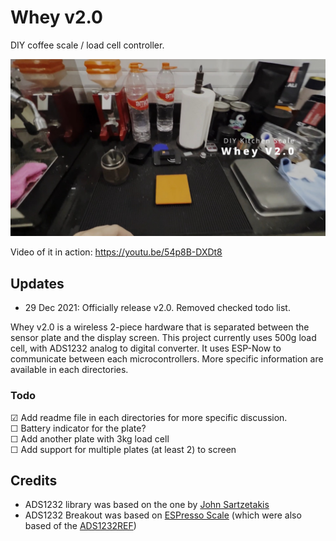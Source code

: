 # Whey v2.0

DIY coffee scale / load cell controller.

[![pcb](media/whey-v2.0.jpg?raw=true)](https://youtu.be/54p8B-DXDt8)

Video of it in action: https://youtu.be/54p8B-DXDt8

## Updates

- 29 Dec 2021: Officially release v2.0. Removed checked todo list.

Whey v2.0 is a wireless 2-piece hardware that is separated between the sensor plate and the display screen. This project currently uses 500g load cell, with ADS1232 analog to digital converter. It uses ESP-Now to communicate between each microcontrollers. More specific information are available in each directories.

### Todo

☑ Add readme file in each directories for more specific discussion.\
☐ Battery indicator for the plate?\
☐ Add another plate with 3kg load cell\
☐ Add support for multiple plates (at least 2) to screen

## Credits

- ADS1232 library was based on the one by [John Sartzetakis](https://gitlab.com/jousis/ads1232-library)
- ADS1232 Breakout was based on [ESPresso Scale](https://gitlab.com/jousis/espresso-scale) (which were also based of the [ADS1232REF](https://www.ti.com/tool/ADS1232REF))
